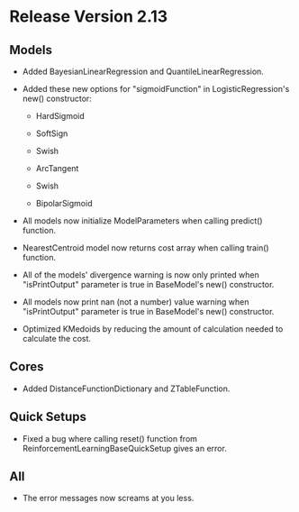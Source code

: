 # Release Version 2.13

## Models

* Added BayesianLinearRegression and QuantileLinearRegression.

* Added these new options for "sigmoidFunction" in LogisticRegression's new() constructor:

  * HardSigmoid

  * SoftSign

  * Swish

  * ArcTangent

  * Swish

  * BipolarSigmoid

* All models now initialize ModelParameters when calling predict() function.

* NearestCentroid model now returns cost array when calling train() function.

* All of the models' divergence warning is now only printed when "isPrintOutput" parameter is true in BaseModel's new() constructor.

* All models now print nan (not a number) value warning when "isPrintOutput" parameter is true in BaseModel's new() constructor.

* Optimized KMedoids by reducing the amount of calculation needed to calculate the cost.

## Cores

* Added DistanceFunctionDictionary and ZTableFunction.

## Quick Setups

* Fixed a bug where calling reset() function from ReinforcementLearningBaseQuickSetup gives an error.

## All

* The error messages now screams at you less.
